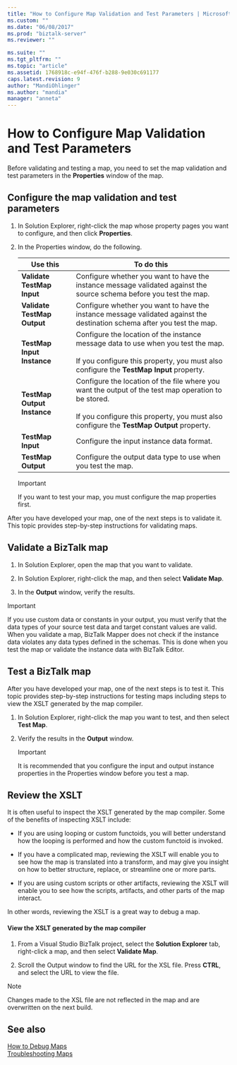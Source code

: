 ```yaml
---
title: "How to Configure Map Validation and Test Parameters | Microsoft Docs"
ms.custom: ""
ms.date: "06/08/2017"
ms.prod: "biztalk-server"
ms.reviewer: ""

ms.suite: ""
ms.tgt_pltfrm: ""
ms.topic: "article"
ms.assetid: 1768918c-e94f-476f-b288-9e030c691177
caps.latest.revision: 9
author: "MandiOhlinger"
ms.author: "mandia"
manager: "anneta"
---
```

# How to Configure Map Validation and Test Parameters
Before validating and testing a map, you need to set the map validation and test parameters in the **Properties** window of the map.  
  
## Configure the map validation and test parameters  
  
1.  In Solution Explorer, right-click the map whose property pages you want to configure, and then click **Properties**.  
  
2.  In the Properties window, do the following.  
  
    |Use this|To do this|  
    |--------------|----------------|  
    |**Validate TestMap Input**|Configure whether you want to have the instance message validated against the source schema before you test the map.|  
    |**Validate TestMap Output**|Configure whether you want to have the instance message validated against the destination schema after you test the map.|  
    |**TestMap Input Instance**|Configure the location of the instance message data to use when you test the map.<br /><br /> If you configure this property, you must also configure the **TestMap Input** property.|  
    |**TestMap Output Instance**|Configure the location of the file where you want the output of the test map operation to be stored.<br /><br /> If you configure this property, you must also configure the **TestMap Output** property.|  
    |**TestMap Input**|Configure the input instance data format.|  
    |**TestMap Output**|Configure the output data type to use when you test the map.|  
  
    > [!IMPORTANT]
    >  If you want to test your map, you must configure the map properties first.  

After you have developed your map, one of the next steps is to validate it. This topic provides step-by-step instructions for validating maps.  
  
## Validate a BizTalk map  
  
1.  In Solution Explorer, open the map that you want to validate.  
  
2.  In Solution Explorer, right-click the map, and then select **Validate Map**.  
  
3.  In the **Output** window, verify the results.  
  
> [!IMPORTANT]
>  If you use custom data or constants in your output, you must verify that the data types of your source test data and target constant values are valid. When you validate a map, BizTalk Mapper does not check if the instance data violates any data types defined in the schemas. This is done when you test the map or validate the instance data with BizTalk Editor. 

## Test a BizTalk map

After you have developed your map, one of the next steps is to test it. This topic provides step-by-step instructions for testing maps including steps to view the XSLT generated by the map compiler.  
  
1.  In Solution Explorer, right-click the map you want to test, and then select **Test Map**.  
  
2.  Verify the results in the **Output** window.  
  
    > [!IMPORTANT]
    >  It is recommended that you configure the input and output instance properties in the Properties window before you test a map.  
  
## Review the XSLT  
 It is often useful to inspect the XSLT generated by the map compiler. Some of the benefits of inspecting XSLT include:  
  
-   If you are using looping or custom functoids, you will better understand how the looping is performed and how the custom functoid is invoked.  
  
-   If you have a complicated map, reviewing the XSLT will enable you to see how the map is translated into a transform, and may give you insight on how to better structure, replace, or streamline one or more parts.  
  
-   If you are using custom scripts or other artifacts, reviewing the XSLT will enable you to see how the scripts, artifacts, and other parts of the map interact.  
  
 In other words, reviewing the XSLT is a great way to debug a map.  
  
#### View the XSLT generated by the map compiler  
  
1.  From a Visual Studio BizTalk project, select the **Solution Explorer** tab, right-click a map, and then select **Validate Map**.  
  
2.  Scroll the Output window to find the URL for the XSL file. Press **CTRL**, and select the URL to view the file.  
  
> [!NOTE]
>  Changes made to the XSL file are not reflected in the map and are overwritten on the next build.  
  
## See also  

[How to Debug Maps](../core/how-to-debug-maps.md)  
[Troubleshooting Maps](../core/troubleshooting-maps.md)  